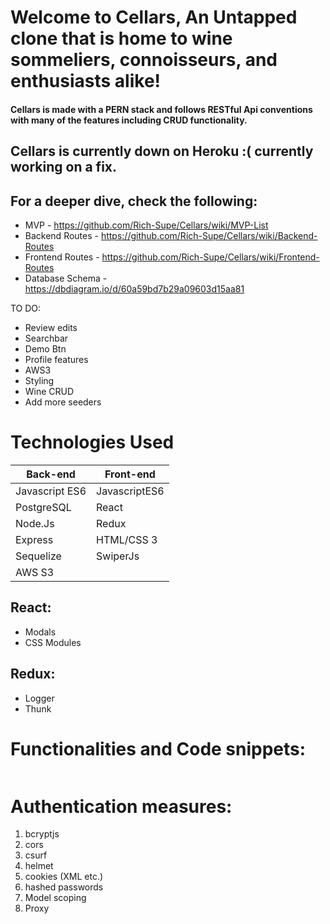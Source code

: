 # Welcome to Cellars, An Untapped clone that is home to wine sommeliers, connoisseurs, and enthusiasts alike!

<Insert Picture Here>


#### Cellars is made with a PERN stack and follows RESTful Api conventions with many of the features including CRUD functionality.
  
  ## Cellars is currently down on Heroku :( currently working on a fix.
  
## For a deeper dive, check the following:
  * MVP - https://github.com/Rich-Supe/Cellars/wiki/MVP-List
  * Backend Routes - https://github.com/Rich-Supe/Cellars/wiki/Backend-Routes
  * Frontend Routes - https://github.com/Rich-Supe/Cellars/wiki/Frontend-Routes
  * Database Schema - https://dbdiagram.io/d/60a59bd7b29a09603d15aa81
  
  
TO DO:
  - Review edits
  - Searchbar
  - Demo Btn
  - Profile features
  - AWS3
  - Styling
  - Wine CRUD
  - Add more seeders
  
# Technologies Used

| Back-end    | Front-end |
| ---      | ---       |
| Javascript ES6 | JavascriptES6  |
| PostgreSQL     | React |
| Node.Js |   Redux    |
| Express | HTML/CSS 3 |
| Sequelize | SwiperJs |
| AWS S3 |    |

## React:
* Modals
* CSS Modules


## Redux:
* Logger
* Thunk
  
 # Functionalities and Code snippets:

```

```


# Authentication measures:
1. bcryptjs
2. cors
3. csurf
4. helmet
5. cookies (XML etc.)
6. hashed passwords
7. Model scoping
8. Proxy
